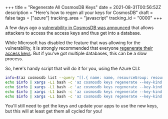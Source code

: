 +++
title = "Regenerate All CosmosDB Keys"
date = 2021-08-31T00:56:52Z
description = "Here's how to regen all your keys for CosmosDB"
draft = false
tags = ["azure"]
tracking_area = "javascript"
tracking_id = "0000"
+++

A few days ago a [vulnerability in CosmosDB was announced](https://www.wiz.io/blog/chaosdb-how-we-hacked-thousands-of-azure-customers-databases) that allows attackers to access the access keys and thus get into a database.

While Microsoft has disabled the feature that was allowing for the vulnerability, it is strongly recommended that everyone [regenerate their access keys](https://docs.microsoft.com/azure/cosmos-db/secure-access-to-data?tabs=using-primary-key?{{<cda>}}#primary-keys). But if you've got multiple databases, this can be a slow process.

So, here's handy script that will do it for you, using the Azure CLI:

```bash
info=$(az cosmosdb list --query "[].{​​​​​​​ name: name, resourceGroup: resourceGroup }​​​​​​​" -o tsv)
echo $info | xargs -L1 bash -c 'az cosmosdb keys regenerate --key-kind primary --name $0 -g $1'
echo $info | xargs -L1 bash -c 'az cosmosdb keys regenerate --key-kind primaryReadonly --name $0 -g $1'
echo $info | xargs -L1 bash -c 'az cosmosdb keys regenerate --key-kind secondary --name $0 -g $1'
echo $info | xargs -L1 bash -c 'az cosmosdb keys regenerate --key-kind secondaryReadonly --name $0 -g $1'
```

You'll still need to get the keys and update your apps to use the new keys, but this will at least get them all cycled for you!
